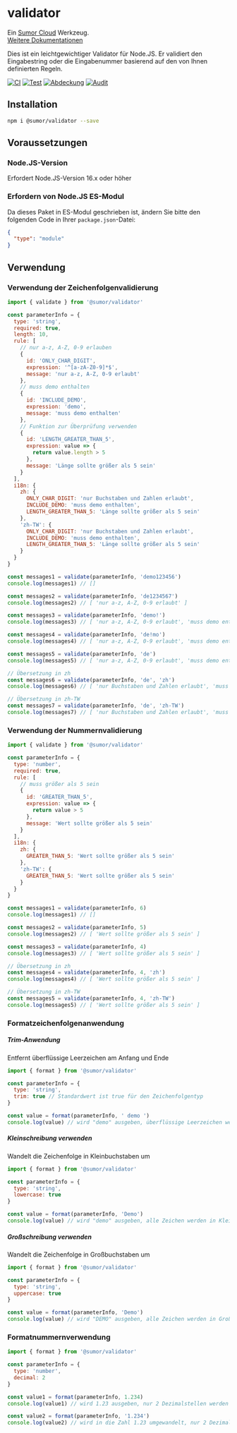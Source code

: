 # validator

Ein [Sumor Cloud](https://sumor.cloud) Werkzeug.  
[Weitere Dokumentationen](https://sumor.cloud)

Dies ist ein leichtgewichtiger Validator für Node.JS.
Er validiert den Eingabestring oder die Eingabenummer basierend auf den von Ihnen definierten Regeln.

[![CI](https://github.com/sumor-cloud/validator/actions/workflows/ci.yml/badge.svg)](https://github.com/sumor-cloud/validator/actions/workflows/ci.yml)
[![Test](https://github.com/sumor-cloud/validator/actions/workflows/ut.yml/badge.svg)](https://github.com/sumor-cloud/validator/actions/workflows/ut.yml)
[![Abdeckung](https://github.com/sumor-cloud/validator/actions/workflows/coverage.yml/badge.svg)](https://github.com/sumor-cloud/validator/actions/workflows/coverage.yml)
[![Audit](https://github.com/sumor-cloud/validator/actions/workflows/audit.yml/badge.svg)](https://github.com/sumor-cloud/validator/actions/workflows/audit.yml)

## Installation

```bash
npm i @sumor/validator --save
```

## Voraussetzungen

### Node.JS-Version

Erfordert Node.JS-Version 16.x oder höher

### Erfordern von Node.JS ES-Modul

Da dieses Paket in ES-Modul geschrieben ist,
ändern Sie bitte den folgenden Code in Ihrer `package.json`-Datei:

```json
{
  "type": "module"
}
```

## Verwendung

### Verwendung der Zeichenfolgenvalidierung

```js
import { validate } from '@sumor/validator'

const parameterInfo = {
  type: 'string',
  required: true,
  length: 10,
  rule: [
    // nur a-z, A-Z, 0-9 erlauben
    {
      id: 'ONLY_CHAR_DIGIT',
      expression: '^[a-zA-Z0-9]*$',
      message: 'nur a-z, A-Z, 0-9 erlaubt'
    },
    // muss demo enthalten
    {
      id: 'INCLUDE_DEMO',
      expression: 'demo',
      message: 'muss demo enthalten'
    },
    // Funktion zur Überprüfung verwenden
    {
      id: 'LENGTH_GREATER_THAN_5',
      expression: value => {
        return value.length > 5
      },
      message: 'Länge sollte größer als 5 sein'
    }
  ],
  i18n: {
    zh: {
      ONLY_CHAR_DIGIT: 'nur Buchstaben und Zahlen erlaubt',
      INCLUDE_DEMO: 'muss demo enthalten',
      LENGTH_GREATER_THAN_5: 'Länge sollte größer als 5 sein'
    },
    'zh-TW': {
      ONLY_CHAR_DIGIT: 'nur Buchstaben und Zahlen erlaubt',
      INCLUDE_DEMO: 'muss demo enthalten',
      LENGTH_GREATER_THAN_5: 'Länge sollte größer als 5 sein'
    }
  }
}

const messages1 = validate(parameterInfo, 'demo123456')
console.log(messages1) // []

const messages2 = validate(parameterInfo, 'de1234567')
console.log(messages2) // [ 'nur a-z, A-Z, 0-9 erlaubt' ]

const messages3 = validate(parameterInfo, 'demo!')
console.log(messages3) // [ 'nur a-z, A-Z, 0-9 erlaubt', 'muss demo enthalten' ]

const messages4 = validate(parameterInfo, 'de!mo')
console.log(messages4) // [ 'nur a-z, A-Z, 0-9 erlaubt', 'muss demo enthalten' ]

const messages5 = validate(parameterInfo, 'de')
console.log(messages5) // [ 'nur a-z, A-Z, 0-9 erlaubt', 'muss demo enthalten', 'Länge sollte größer als 5 sein' ]

// Übersetzung in zh
const messages6 = validate(parameterInfo, 'de', 'zh')
console.log(messages6) // [ 'nur Buchstaben und Zahlen erlaubt', 'muss demo enthalten', 'Länge sollte größer als 5 sein' ]

// Übersetzung in zh-TW
const messages7 = validate(parameterInfo, 'de', 'zh-TW')
console.log(messages7) // [ 'nur Buchstaben und Zahlen erlaubt', 'muss demo enthalten', 'Länge sollte größer als 5 sein' ]
```

### Verwendung der Nummernvalidierung

```js
import { validate } from '@sumor/validator'

const parameterInfo = {
  type: 'number',
  required: true,
  rule: [
    // muss größer als 5 sein
    {
      id: 'GREATER_THAN_5',
      expression: value => {
        return value > 5
      },
      message: 'Wert sollte größer als 5 sein'
    }
  ],
  i18n: {
    zh: {
      GREATER_THAN_5: 'Wert sollte größer als 5 sein'
    },
    'zh-TW': {
      GREATER_THAN_5: 'Wert sollte größer als 5 sein'
    }
  }
}

const messages1 = validate(parameterInfo, 6)
console.log(messages1) // []

const messages2 = validate(parameterInfo, 5)
console.log(messages2) // [ 'Wert sollte größer als 5 sein' ]

const messages3 = validate(parameterInfo, 4)
console.log(messages3) // [ 'Wert sollte größer als 5 sein' ]

// Übersetzung in zh
const messages4 = validate(parameterInfo, 4, 'zh')
console.log(messages4) // [ 'Wert sollte größer als 5 sein' ]

// Übersetzung in zh-TW
const messages5 = validate(parameterInfo, 4, 'zh-TW')
console.log(messages5) // [ 'Wert sollte größer als 5 sein' ]
```

### Formatzeichenfolgenanwendung

##### Trim-Anwendung

Entfernt überflüssige Leerzeichen am Anfang und Ende

```js
import { format } from '@sumor/validator'

const parameterInfo = {
  type: 'string',
  trim: true // Standardwert ist true für den Zeichenfolgentyp
}

const value = format(parameterInfo, ' demo ')
console.log(value) // wird "demo" ausgeben, überflüssige Leerzeichen werden entfernt
```

##### Kleinschreibung verwenden

Wandelt die Zeichenfolge in Kleinbuchstaben um

```js
import { format } from '@sumor/validator'

const parameterInfo = {
  type: 'string',
  lowercase: true
}

const value = format(parameterInfo, 'Demo')
console.log(value) // wird "demo" ausgeben, alle Zeichen werden in Kleinbuchstaben umgewandelt
```

##### Großschreibung verwenden

Wandelt die Zeichenfolge in Großbuchstaben um

```js
import { format } from '@sumor/validator'

const parameterInfo = {
  type: 'string',
  uppercase: true
}

const value = format(parameterInfo, 'Demo')
console.log(value) // wird "DEMO" ausgeben, alle Zeichen werden in Großbuchstaben umgewandelt
```

### Formatnummernverwendung

```js
import { format } from '@sumor/validator'

const parameterInfo = {
  type: 'number',
  decimal: 2
}

const value1 = format(parameterInfo, 1.234)
console.log(value1) // wird 1.23 ausgeben, nur 2 Dezimalstellen werden behalten

const value2 = format(parameterInfo, '1.234')
console.log(value2) // wird in die Zahl 1.23 umgewandelt, nur 2 Dezimalstellen werden behalten
```
